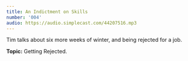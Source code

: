 ```yaml
---
title: An Indictment on Skills
number: '004'
audio: https://audio.simplecast.com/44207516.mp3
---
```

Tim talks about six more weeks of winter, and being rejected for a job.

**Topic:** Getting Rejected.
